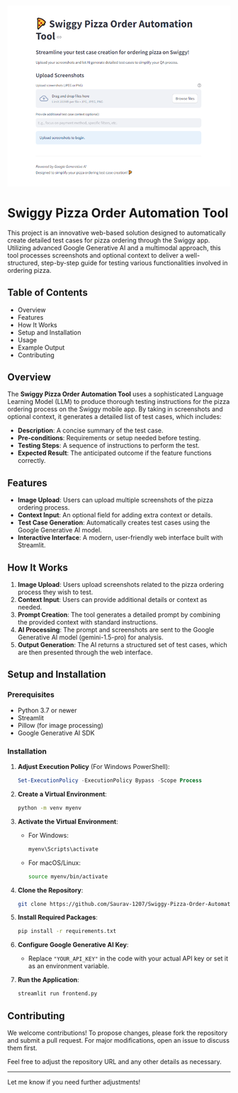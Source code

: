 ![alt text](https://github.com/Saurav-1207/Swiggy-Pizza-Order-Automation/blob/a1bbce4314e5b29103fedd29f264cdd938b148e0/Capture.PNG)

# Swiggy Pizza Order Automation Tool

This project is an innovative web-based solution designed to automatically create detailed test cases for pizza ordering through the Swiggy app. Utilizing advanced Google Generative AI and a multimodal approach, this tool processes screenshots and optional context to deliver a well-structured, step-by-step guide for testing various functionalities involved in ordering pizza.

## Table of Contents
- Overview
- Features
- How It Works
- Setup and Installation
- Usage
- Example Output
- Contributing

## Overview

The **Swiggy Pizza Order Automation Tool** uses a sophisticated Language Learning Model (LLM) to produce thorough testing instructions for the pizza ordering process on the Swiggy mobile app. By taking in screenshots and optional context, it generates a detailed list of test cases, which includes:

- **Description**: A concise summary of the test case.
- **Pre-conditions**: Requirements or setup needed before testing.
- **Testing Steps**: A sequence of instructions to perform the test.
- **Expected Result**: The anticipated outcome if the feature functions correctly.

## Features

- **Image Upload**: Users can upload multiple screenshots of the pizza ordering process.
- **Context Input**: An optional field for adding extra context or details.
- **Test Case Generation**: Automatically creates test cases using the Google Generative AI model.
- **Interactive Interface**: A modern, user-friendly web interface built with Streamlit.

## How It Works

1. **Image Upload**: Users upload screenshots related to the pizza ordering process they wish to test.
2. **Context Input**: Users can provide additional details or context as needed.
3. **Prompt Creation**: The tool generates a detailed prompt by combining the provided context with standard instructions.
4. **AI Processing**: The prompt and screenshots are sent to the Google Generative AI model (gemini-1.5-pro) for analysis.
5. **Output Generation**: The AI returns a structured set of test cases, which are then presented through the web interface.

## Setup and Installation

### Prerequisites

- Python 3.7 or newer
- Streamlit
- Pillow (for image processing)
- Google Generative AI SDK

### Installation

1. **Adjust Execution Policy** (For Windows PowerShell):
   ```powershell
   Set-ExecutionPolicy -ExecutionPolicy Bypass -Scope Process
   ```

2. **Create a Virtual Environment**:
   ```bash
   python -m venv myenv
   ```

3. **Activate the Virtual Environment**:
   - For Windows:
     ```bash
     myenv\Scripts\activate
     ```
   - For macOS/Linux:
     ```bash
     source myenv/bin/activate
     ```

4. **Clone the Repository**:
   ```bash
   git clone https://github.com/Saurav-1207/Swiggy-Pizza-Order-Automation.git
   ```

5. **Install Required Packages**:
   ```bash
   pip install -r requirements.txt
   ```

6. **Configure Google Generative AI Key**:
   - Replace `"YOUR_API_KEY"` in the code with your actual API key or set it as an environment variable.

7. **Run the Application**:
   ```bash
   streamlit run frontend.py
   ```

## Contributing

We welcome contributions! To propose changes, please fork the repository and submit a pull request. For major modifications, open an issue to discuss them first.

Feel free to adjust the repository URL and any other details as necessary.

---

Let me know if you need further adjustments!
